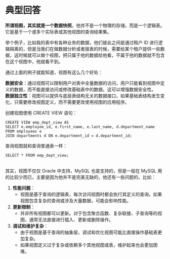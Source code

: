 # 典型回答

**所谓视图，其实就是一个数据快照**，他并不是一个物理的存储，而是一个逻辑表。它是基于一个或多个实际表或其他视图的查询结果集。

举个例子，比如我的表中有各种业务的数据，他们彼此之间是通过租户 ID 进行逻辑隔离的，但是当我们在做数据分析或者报表的时候，需要给某个租户提供一些数据，这时候就可以做个视图，把只属于他的数据给他看，不属于他的数据就不包含在这个视图中，他就看不到。

通过上面的例子就能知道，视图有这么几个好处：

**数据安全**：通过视图可以限制用户对表中全量数据的访问，用户只能看到视图中定义的数据，而不能直接访问或修改基础表中的数据。这可以增强数据安全性。<br />**数据独立性**：视图可以提供与底层表结构无关的数据接口，如果基础表结构发生变化，只需要修改视图定义，而不需要更改使用视图的应用程序。

创建视图使用 CREATE VIEW 语句：

```
CREATE VIEW emp_dept_view AS
SELECT e.employee_id, e.first_name, e.last_name, d.department_name
FROM employees e
JOIN departments d ON e.department_id = d.department_id;
```


查询视图就和查询普通表一样：

```
SELECT * FROM emp_dept_view;
```
<br />其实，视图不仅仅 Oracle 中支持，MySQL 也是支持的，但是一般在 MySQL 用的比较少而已，主要是因为他并不是完美无缺的，他还有一些问题的，比如：

1. **性能问题**：
   - 视图是基于查询的逻辑表，每次访问视图时都会执行其定义的查询。如果视图包含复杂的查询或涉及大量数据，可能会影响性能。
2. **更新限制**：
   - 并非所有视图都可以更新。对于包含聚合函数、复杂联接、子查询等的视图，通常无法直接进行插入、更新或删除操作。
3. **调试和维护复杂**：
   - 由于视图是基于查询的抽象层，调试和优化视图可能比直接操作基础表更加复杂。
   - 如果视图定义过于复杂或依赖多个其他视图或表，维护起来也会更加困难。
